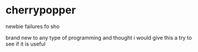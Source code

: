 cherrypopper
============

newbie failures fo sho

brand new to any type of programming and thought i would give this a try to see if it is useful
